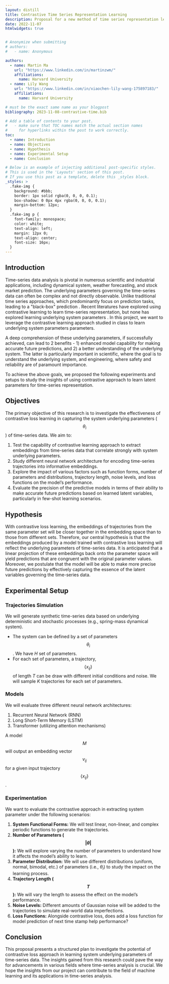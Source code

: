 ```yaml
---
layout: distill
title: Contrastive Time Series Representation Learning
description: Proposal for a new method of time series representation learning
date: 2022-11-07
htmlwidgets: true


# Anonymize when submitting
# authors:
#   - name: Anonymous

authors:
  - name: Martin Ma
    url: "https://www.linkedin.com/in/martinzwm/"
    affiliations:
      name: Harvard University
  - name: Lily Wang
    url: "https://www.linkedin.com/in/xiaochen-lily-wang-175897183/"
    affiliations:
      name: Harvard University

# must be the exact same name as your blogpost
bibliography: 2023-11-08-contrastive-time.bib  

# Add a table of contents to your post.
#   - make sure that TOC names match the actual section names
#     for hyperlinks within the post to work correctly.
toc:
  - name: Introduction
  - name: Objectives
  - name: Hypothesis
  - name: Experimental Setup
  - name: Conclusion

# Below is an example of injecting additional post-specific styles.
# This is used in the 'Layouts' section of this post.
# If you use this post as a template, delete this _styles block.
_styles: >
  .fake-img {
    background: #bbb;
    border: 1px solid rgba(0, 0, 0, 0.1);
    box-shadow: 0 0px 4px rgba(0, 0, 0, 0.1);
    margin-bottom: 12px;
  }
  .fake-img p {
    font-family: monospace;
    color: white;
    text-align: left;
    margin: 12px 0;
    text-align: center;
    font-size: 16px;
  }
---
```


## Introduction

Time-series data analysis is pivotal in numerous scientific and industrial applications, including dynamical system, weather forecasting, and stock market prediction. The underlying parameters governing the time-series data can often be complex and not directly observable. Unlike traditional time series approaches, which predominantly focus on prediction tasks, leading to a "black-box" prediction <d-cite key="Lim_2021"></d-cite>. Recent literatures have explored using contrastive learning to learn time-series representation, but none has explored learning underlying system parameters <d-cite key="eldele2021timeseries"></d-cite>. In this project, we want to leverage the contrastive learning approach studied in class to learn underlying system parameters parameters.

A deep comprehension of these underlying parameters, if successfully achieved, can lead to 2 benefits - 1) enhanced model capability for making accurate future predictions, and 2) a better understanding of the underlying system. The latter is particularly important in scientific, where the goal is to understand the underlying system, and engineering, where safety and reliability are of paramount importance.

To achieve the above goals, we proposed the following experiments and setups to study the insights of using contrastive approach to learn latent parameters for time-series representation.


## Objectives
The primary objective of this research is to investigate the effectiveness of contrastive loss learning in capturing the system underlying parameters ($$\theta_i$$) of time-series data. We aim to:

1. Test the capability of contrastive learning approach to extract embeddings from time-series data that correlate strongly with system underlying parameters.
2. Study different neural network architecture for encoding time-series trajectories into informative embeddings.
3. Explore the impact of various factors such as function forms, number of parameters and distributions, trajectory length, noise levels, and loss functions on the model’s performance.
4. Evaluate the precision of the predictive models in terms of their ability to make accurate future predictions based on learned latent variables, particularly in few-shot learning scenarios.

## Hypothesis
With contrastive loss learning, the embeddings of trajectories from the same parameter set will be closer together in the embedding space than to those from different sets. Therefore, our central hypothesis is that the embeddings produced by a model trained with contrastive loss learning will reflect the underlying parameters of time-series data. It is anticipated that a linear projection of these embeddings back onto the parameter space will yield predictions that are congruent with the original parameter values. Moreover, we postulate that the model will be able to make more precise future predictions by effectively capturing the essence of the latent variables governing the time-series data.

## Experimental Setup

### Trajectories Simulation

We will generate synthetic time-series data based on underlying deterministic and stochastic processes (e.g., spring-mass dynamical system). 
- The system can be defined by a set of parameters $$\theta_i$$. We have $H$ set of parameters.
- For each set of parameters, a trajectory, $$\{x_{ij}\}$$ of length $T$ can be draw with different initial conditions and noise. We will sample $K$ trajectories for each set of parameters.

### Models

We will evaluate three different neural network architectures:

1. Recurrent Neural Network (RNN)
2. Long Short-Term Memory (LSTM)
3. Transformer (utilizing attention mechanisms)

A model $$M$$ will output an embedding vector $$v_{ij}$$ for a given input trajectory $$\{x_{ij}\}$$.

### Experimentation

We want to evaluate the contrastive approach in extracting system parameter under the following scenarios:

1. **System Functional Forms:** We will test linear, non-linear, and complex periodic functions to generate the trajectories.
2. **Number of Parameters ($$\lvert \theta \rvert$$):** We will explore varying the number of parameters to understand how it affects the model’s ability to learn.
3. **Parameter Distribution:** We will use different distributions (uniform, normal, bimodal, etc.) of parameters (i.e., $\theta_i$) to study the impact on the learning process.
4. **Trajectory Length ($$T$$):** We will vary the length to assess the effect on the model’s performance.
5. **Noise Levels:** Different amounts of Gaussian noise will be added to the trajectories to simulate real-world data imperfections.
6. **Loss Functions:** Alongside contrastive loss, does add a loss function for model prediction of next time stamp help performance?


## Conclusion

This proposal presents a structured plan to investigate the potential of contrastive loss approach in learning system underlying parameters of time-series data. The insights gained from this research could pave the way for advancements in various fields where time-series analysis is crucial. We hope the insights from our project can contribute to the field of machine learning and its applications in time-series analysis.